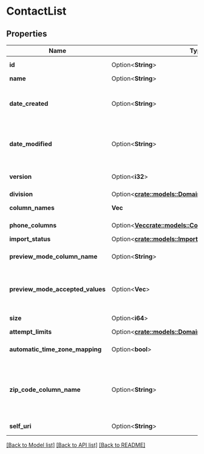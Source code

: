 # ContactList

## Properties

Name | Type | Description | Notes
------------ | ------------- | ------------- | -------------
**id** | Option<**String**> | The globally unique identifier for the object. | [optional][readonly]
**name** | Option<**String**> |  | [optional]
**date_created** | Option<**String**> | Creation time of the entity. Date time is represented as an ISO-8601 string. For example: yyyy-MM-ddTHH:mm:ss[.mmm]Z | [optional][readonly]
**date_modified** | Option<**String**> | Last modified time of the entity. Date time is represented as an ISO-8601 string. For example: yyyy-MM-ddTHH:mm:ss[.mmm]Z | [optional][readonly]
**version** | Option<**i32**> | Required for updates, must match the version number of the most recent update | [optional]
**division** | Option<[**crate::models::DomainEntityRef**](DomainEntityRef.md)> |  | [optional]
**column_names** | **Vec<String>** | The names of the contact data columns. | 
**phone_columns** | Option<[**Vec<crate::models::ContactPhoneNumberColumn>**](ContactPhoneNumberColumn.md)> | Indicates which columns are phone numbers. | [optional]
**import_status** | Option<[**crate::models::ImportStatus**](ImportStatus.md)> |  | [optional]
**preview_mode_column_name** | Option<**String**> | A column to check if a contact should always be dialed in preview mode. | [optional]
**preview_mode_accepted_values** | Option<**Vec<String>**> | The values in the previewModeColumnName column that indicate a contact should always be dialed in preview mode. | [optional]
**size** | Option<**i64**> | The number of contacts in the ContactList. | [optional][readonly]
**attempt_limits** | Option<[**crate::models::DomainEntityRef**](DomainEntityRef.md)> |  | [optional]
**automatic_time_zone_mapping** | Option<**bool**> | Indicates if automatic time zone mapping is to be used for this ContactList. | [optional]
**zip_code_column_name** | Option<**String**> | The name of contact list column containing the zip code for use with automatic time zone mapping. Only allowed if 'automaticTimeZoneMapping' is set to true. | [optional]
**self_uri** | Option<**String**> | The URI for this object | [optional][readonly]

[[Back to Model list]](../README.md#documentation-for-models) [[Back to API list]](../README.md#documentation-for-api-endpoints) [[Back to README]](../README.md)


